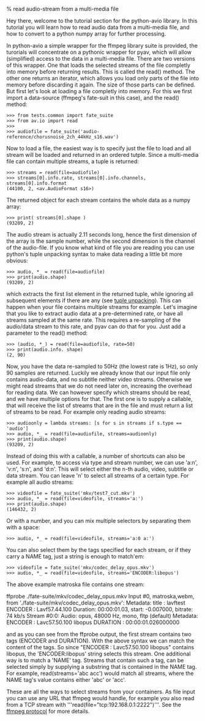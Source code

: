 % read audio-stream from a multi-media file

 Hey there, welcome to the tutorial section for the python-avio library. In this tutorial you will learn how to read audio data from a multi-media file, and how to convert to a python numpy array for further processing.

 In python-avio a simple wrapper for the ffmpeg library suite is provided, the turorials will concentrate on a pythonic wrapper for pyav, which will allow (simplified) access to the data in a multi-media file. There are two versions of this wrapper. One that loads the selected streams of the file completly into memory before returning results. This is called the read() method. The other one returns an iterator, which allows you load only parts of the file into memory before discarding it again. The size of those parts can be defined. But first let's look at loading a file completly into memory. For this we first import a data-source (ffmpeg's fate-suit in this case), and the read() method:

    >>> from tests.common import fate_suite
    >>> from av.io import read
    >>>
    >>> audiofile = fate_suite('audio-reference/chorusnoise_2ch_44kHz_s16.wav')

 Now to load a file, the easiest way is to specify just the file to load and all stream will be loaded and returned in an ordered tutple. Since a multi-media file can contain multiple streams, a tuple is returned:

    >>> streams = read(file=audiofile)
    >>> streams[0].info.rate, streams[0].info.channels, streams[0].info.format
    (44100, 2, <av.AudioFormat s16>)

 The returned object for each stream contains the whole data as a numpy array:

    >>> print( streams[0].shape )
    (93209, 2)

 The audio stream is actually 2.11 seconds long, hence the first dimension of the array is the sample number, while the second dimension is the channel of the audio-file. If you know what kind of file you are reading you can use python's tuple unpacking syntax to make data reading a little bit more obvious:

    >>> audio, *_ = read(file=audiofile)
    >>> print(audio.shape)
    (93209, 2)

 which extracts the first list element in the returned tuple, while ignoring all subsequent elements if there are any (see [tuple unpacking](https://www.geeksforgeeks.org/unpacking-a-tuple-in-python/)). This can happen when your file contains multiple streams for example. Let's imagine that you like to extract audio data at a pre-determined rate, or have all streams sampled at the same rate. This requires a re-sampling of the audio/data stream to this rate, and pyav can do that for you. Just add a parameter to the read() method:

    >>> (audio, *_) = read(file=audiofile, rate=50)
    >>> print(audio.info. shape)
    (2, 90)

 Now, you have the data re-sampled to 50Hz (the lowest rate is 1Hz), so only 90 samples are returned. Luckily we already know that our input file only contains audio-data, and no subtitle neither video streams. Otherwise we might read streams that we do not need later on, increasing the overhead for reading data. We can however specify which streams should be read, and we have multiple options for that. The first one is to supply a callable, that will receive the list of streams that are in the file and must return a list of streams to be read. For example only reading audio streams:

    >>> audioonly = lambda streams: [s for s in streams if s.type == 'audio']
    >>> audio, *_ = read(file=audiofile, streams=audioonly)
    >>> print(audio.shape)
    (93209, 2)

 Instead of doing this with a callable, a number of shortcuts can also be used. For example, to access via type and stream number, we can use 'a:n', 'v:n', 's:n', and 'd:n'. This will select either the n-th audio, video, subtitle or data stream. You can leave 'n' to select all streams of a certain type. For example all audio streams:

    >>> videofile = fate_suite('mkv/test7_cut.mkv')
    >>> audio, *_ = read(file=videofile, streams='a:')
    >>> print(audio.shape)
    (146432, 2)

Or with a number, and you can mix multiple selectors by separating them with a space:

    >>> audio, *_ = read(file=videofile, streams='a:0 a:')

You can also select them by the tags specified for each stream, or if they carry a NAME tag, just a string is enough to match'em:

    >>> videofile = fate_suite('mkv/codec_delay_opus.mkv')
    >>> audio, *_ = read(file=videofile, streams='ENCODER:libopus')

The above example matroska file contains one stream:

ffprobe ./fate-suite/mkv/codec_delay_opus.mkv 
Input #0, matroska,webm, from './fate-suite/mkv/codec_delay_opus.mkv':
  Metadata:
    title           : lavftest
    ENCODER         : Lavf57.44.100
  Duration: 00:00:01.03, start: -0.007000, bitrate: 74 kb/s
    Stream #0:0: Audio: opus, 48000 Hz, mono, fltp (default)
    Metadata:
      ENCODER         : Lavc57.50.100 libopus
      DURATION        : 00:00:01.026000000

and as you can see from the ffprobe output, the first stream contains two tags (ENCODER and DURATION). With the above syntax we can match the content of the tags. So since "ENCODER         : Lavc57.50.100 libopus" contains libopus, the 'ENCODER:libopus' string selects this stream. One additional way is to match a 'NAME' tag. Streams that contain such a tag, can be selected simply by supplying a substring that is contained in the NAME tag. For example, read(streams='abc acc') would match all streams, where the NAME tag's value contains either 'abc' or 'acc'.

These are all the ways to select streams from your containers. As file input you can use any URL that ffmpeg would handle, for example you also read from a TCP stream with '''read(file="tcp:192.168.0.1:2222")'''. See the [ffmpeg protocol](https://www.ffmpeg.org/ffmpeg-protocols.html) for more details.

[1]: https://www.geeksforgeeks.org/unpacking-a-tuple-in-python/ 
